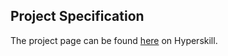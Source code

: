 ## Project Specification

The project page can be found [here](https://hyperskill.org/projects/38?track=1) on Hyperskill.